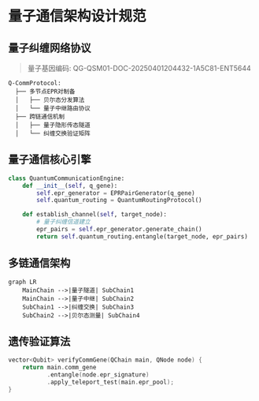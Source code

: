 # 量子通信架构设计规范

## 量子纠缠网络协议

> 量子基因编码: QG-QSM01-DOC-20250401204432-1A5C81-ENT5644

```quantum
Q-CommProtocol:
  ├── 多节点EPR对制备
  │   ├── 贝尔态分发算法
  │   └── 量子中继路由协议
  ├── 跨链通信机制
  │   ├── 量子隐形传态隧道
  │   └── 纠缠交换验证矩阵
```

## 量子通信核心引擎
```python
class QuantumCommunicationEngine:
    def __init__(self, q_gene):
        self.epr_generator = EPRPairGenerator(q_gene)
        self.quantum_routing = QuantumRoutingProtocol()

    def establish_channel(self, target_node):
        # 量子纠缠信道建立
        epr_pairs = self.epr_generator.generate_chain()
        return self.quantum_routing.entangle(target_node, epr_pairs)
```

## 多链通信架构
```mermaid
graph LR
    MainChain -->|量子隧道| SubChain1
    MainChain -->|量子中继| SubChain2
    SubChain1 -->|纠缠交换| SubChain3
    SubChain2 -->|贝尔态测量| SubChain4
```

## 遗传验证算法
```cpp
vector<Qubit> verifyCommGene(QChain main, QNode node) {
    return main.comm_gene
           .entangle(node.epr_signature)
           .apply_teleport_test(main.epr_pool);
}
```